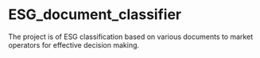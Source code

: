 # ESG_document_classifier
The project is of ESG classification based on various documents to market operators for effective decision making.
